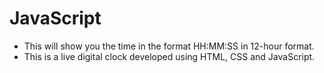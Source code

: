 # JavaScript

* This will show you the time in the format HH:MM:SS in 12-hour format.
* This is a live digital clock developed using HTML, CSS and JavaScript.
